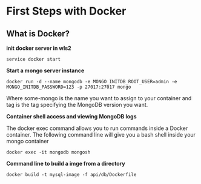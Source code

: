 
# First Steps with Docker 

## What is Docker?

**init docker server in wls2**

``service docker start``


**Start a mongo server instance**

`docker run -d --name mongodb -e MONGO_INITDB_ROOT_USER=admin -e MONGO_INITDB_PASSWORD=123 -p 27017:27017 mongo`
<p>
  Where some-mongo is the name you want to assign to your container and tag is the tag specifying the MongoDB version you want.
</p>


**Container shell access and viewing MongoDB logs**
<p>
The docker exec command allows you to run commands inside a Docker container. The following command line will give you a bash shell inside your mongo container
</p>


`docker exec -it mongodb mongosh`

**Command line to build a imge from a directory**

`docker build -t mysql-image -f api/db/Dockerfile`